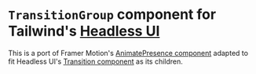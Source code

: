 # `TransitionGroup` component for Tailwind's [Headless UI](https://headlessui.com/react/transition)

This is a port of Framer Motion's [AnimatePresence component](https://www.framer.com/docs/animate-presence/) adapted to fit Headless UI's [Transition component](https://headlessui.com/react/transition) as its children.
